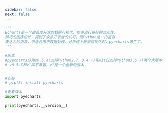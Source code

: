 ```yaml
---
sidebar: false
next: false
---
```

<BlogInfo/>






```python
'''
Echarts是一个由百度开源的数据可视化，能够进行良好的交互性，
精巧的图表设计，得到了众多开发者的认可。而Python是一门富有
表达力的语言，很适合用于数据处理。分析遇上数据可视化时，pyecharts诞生了。
'''

#版本
#pyecharts分为v0.5.X(支持Python2.7，3.4 +)和v1(仅支持Python3.6 +)两个大版本，
# v0.5.X和v1间不兼容，v1是一个全新的版本


#安装
# pip(3) install pyecharts

#查看版本
import pyecharts

print(pyecharts.__version__)

```






<ActionBox />
        
<style>#top-box {margin-top:0.5rem!important;}</style>